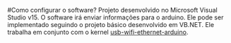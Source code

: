 ﻿#Como configurar o software?
Projeto desenvolvido no Microsoft Visual Studio v15.
O software irá enviar informações para o arduino. Ele pode ser implementado seguindo o projeto básico desenvolvido em VB.NET. Ele trabalha em conjunto com o kernel [usb-wifi-ethernet-arduino](https://github.com/labqui/usb-wifi-ethernet-arduino). 

